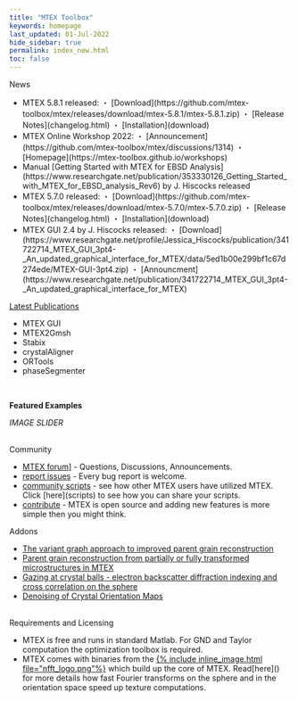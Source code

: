 ```yaml
---
title: "MTEX Toolbox"
keywords: homepage
last_updated: 01-Jul-2022
hide_sidebar: true
permalink: index_new.html
toc: false
---
```


<div id="grid-1" class="row">
  <div class="col-xs-6">
    <div class="panel panel-default">
      <div class="panel-heading">News</div>
      <div class="panel-body">
        <ul>
          <li>MTEX 5.8.1 released: ・ [Download](https://github.com/mtex-toolbox/mtex/releases/download/mtex-5.8.1/mtex-5.8.1.zip) ・ [Release Notes](changelog.html) ・ [Installation](download)</li>
          <li>MTEX Online Workshop 2022: ・ [Announcement](https://github.com/mtex-toolbox/mtex/discussions/1314) ・ [Homepage](https://mtex-toolbox.github.io/workshops)</li>
          <li>Manual [Getting Started with MTEX for EBSD Analysis](https://www.researchgate.net/publication/353330126_Getting_Started_with_MTEX_for_EBSD_analysis_Rev6) by J. Hiscocks released</li>
          <li>MTEX 5.7.0 released: ・ [Download](https://github.com/mtex-toolbox/mtex/releases/download/mtex-5.7.0/mtex-5.7.0.zip) ・ [Release Notes](changelog.html) ・ [Installation](download)</li>
          <li>MTEX GUI 2.4 by J. Hiscocks released: ・ [Download](https://www.researchgate.net/profile/Jessica_Hiscocks/publication/341722714_MTEX_GUI_3pt4-_An_updated_graphical_interface_for_MTEX/data/5ed1b00e299bf1c67d274ede/MTEX-GUI-3pt4.zip) ・ [Announcment](https://www.researchgate.net/publication/341722714_MTEX_GUI_3pt4-_An_updated_graphical_interface_for_MTEX)</li>
        </ul>
      </div>
    </div>
  </div>
  <div class="col-xs-6">
    <div class="panel panel-default">
      <div class="panel-heading"><a href="/addons">Latest Publications</a></div>
      <div class="panel-body">
        <ul>
          <li>MTEX GUI</li>
          <li>MTEX2Gmsh</li>
          <li>Stabix</li>
          <li>crystalAligner</li>
          <li>ORTools</li>
          <li>phaseSegmenter</li>
        </ul>
      </div>
    </div>
  </div>
  <!-- sizer -->
  <div class="col-xs-6 col-sm-4 col-md-1 shuffle_sizer"></div>
</div><!-- /#grid-1 -->

<br>

**Featured Examples**

*IMAGE SLIDER*

<br>

<div id="grid-2" class="row">
  <div class="col-xs-6">
    <div class="panel panel-default">
      <div class="panel-heading">Community</div>
      <div class="panel-body">
        <ul>
          <li><a href="https://github.com/mtex-toolbox/mtex/discussions">MTEX forum]</a> - Questions, Discussions, Announcements.</li>
          <li><a href="https://github.com/mtex-toolbox/mtex/issues">report issues</a> - Every bug report is welcome.</li>
          <li><a href="https://gist.github.com/search?utf8=%E2%9C%93&q=%23mtexScript">community scripts</a> - see how other MTEX users have utilized MTEX. Click [here](scripts) to see how you can share your scripts.</li>
          <li><a href="https://github.com/mtex-toolbox/mtex">contribute</a> - MTEX is open source and adding new features is more simple then you might think.</li>
        </ul>
      </div>
    </div>
  </div>
  <div class="col-xs-6">
    <div class="panel panel-default">
      <div class="panel-heading">Addons</div>
      <div class="panel-body">
        <ul>
          <li><a href="https://arxiv.org/pdf/2201.02103.pdf">The variant graph approach to improved parent grain reconstruction</a></li>
          <li><a href="https://www-user.tu-chemnitz.de/~rahi/paper/parentGrain.pdf">Parent grain reconstruction from partially or fully transformed microstructures in MTEX</a></li>
          <li><a href="https://www-user.tu-chemnitz.de/~rahi/paper/gazingAtCrystalBalls.pdf">Gazing at crystal balls - electron backscatter diffraction indexing and cross correlation on the sphere</a></li>
          <li><a href="https://www-user.tu-chemnitz.de/~rahi/paper/denoising.pdf">Denoising of Crystal Orientation Maps</a></li>
        </ul>
      </div>
    </div>
  </div>
  <!-- sizer -->
  <div class="col-xs-6 col-sm-4 col-md-1 shuffle_sizer"></div>
</div><!-- /#grid-2 -->

<br>

<div id="grid-3" class="row">
  <div class="col-xs-6">
    <div class="panel panel-default">
      <div class="panel-heading">Requirements and Licensing</div>
      <div class="panel-body">
        <ul>
          <li>MTEX is free and runs in standard Matlab. For GND and Taylor computation the optimization toolbox is required.</li>
          <li>MTEX comes with binaries from the <a href="https://www-user.tu-chemnitz.de/~potts/nfft/">{% include inline_image.html file="nfft_logo.png"%}</a> which build up the core of MTEX. Read[here]() for more details how fast Fourier transforms on the sphere and in the orientation space speed up texture computations.</li>
        </ul>
      </div>
    </div>
  </div>
  <!-- sizer -->
  <div class="col-xs-6 col-sm-4 col-md-1 shuffle_sizer"></div>
</div><!-- /#grid-3 -->